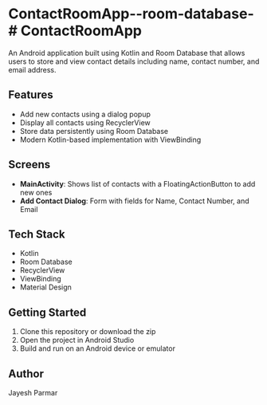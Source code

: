 # ContactRoomApp--room-database-# ContactRoomApp

An Android application built using Kotlin and Room Database that allows users to store and view contact details including name, contact number, and email address.

## Features

- Add new contacts using a dialog popup
- Display all contacts using RecyclerView
- Store data persistently using Room Database
- Modern Kotlin-based implementation with ViewBinding

## Screens

- **MainActivity**: Shows list of contacts with a FloatingActionButton to add new ones
- **Add Contact Dialog**: Form with fields for Name, Contact Number, and Email

## Tech Stack

- Kotlin
- Room Database
- RecyclerView
- ViewBinding
- Material Design

## Getting Started

1. Clone this repository or download the zip
2. Open the project in Android Studio
3. Build and run on an Android device or emulator

## Author

Jayesh Parmar
